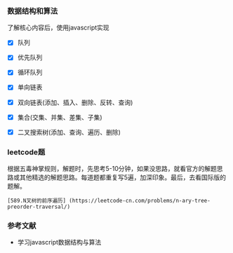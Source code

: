 ### 数据结构和算法
了解核心内容后，使用javascript实现

- [x] 队列
- [x] 优先队列
- [x] 循环队列
- [x] 单向链表
- [x] 双向链表(添加、插入、删除、反转、查询)
- [x] 集合(交集、并集、差集、子集)
- [x] 二叉搜索树(添加、查询、遍历、删除)


### leetcode题
根据五毒神掌规则，解题时，先思考5-10分钟，如果没思路，就看官方的解题思路或其他精选的解题思路。每道题都重复写5遍，加深印象。最后，去看国际版的题解。

    [589.N叉树的前序遍历] (https://leetcode-cn.com/problems/n-ary-tree-preorder-traversal/)
### 参考文献
- 学习javascript数据结构与算法